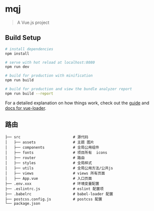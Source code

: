 # mqj

> A Vue.js project

## Build Setup

``` bash
# install dependencies
npm install

# serve with hot reload at localhost:8080
npm run dev

# build for production with minification
npm run build

# build for production and view the bundle analyzer report
npm run build --report
```

For a detailed explanation on how things work, check out the [guide](http://vuejs-templates.github.io/webpack/) and [docs for vue-loader](http://vuejs.github.io/vue-loader).


## 路由

```
├── src                        # 源代码
│   ├── assets                 # 主题 图片
│   ├── components             # 全局公用组件
│   ├── fonts                  # 项目所有  icons
│   ├── router                 # 路由
│   ├── styles                 # 全局样式
│   ├── utils                  # 全局公用方法/公共js
│   ├── views                  # views 所有页面
│   ├── App.vue                # 入口页面
├── .env.xxx                   # 环境变量配置
├── .eslintrc.js               # eslint 配置项
├── .babelrc                   # babel-loader 配置
├── postcss.config.js          # postcss 配置
└── package.json   
```




